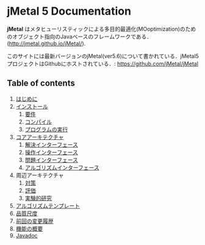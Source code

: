 # jMetal 5 Documentation

**jMetal** はメタヒューリスティックによる多目的最適化(MOoptimization)のためのオブジェクト指向のJavaベースのフレームワークである．
(http://jmetal.github.io/jMetal/).

このサイトには最新バージョンのjMetal(ver5.6)について書かれている．jMetal5プロジェクトはGithubにホストされている．: https://github.com/jMetal/jMetal

## Table of contents
1. [はじめに](introduction.md)
2. [インストール](installation.md)
    1. [要件](requirements.md)
    2. [コンパイル](compiling.md)
    3. [プログラムの実行](running.md)
3. [コアアーキテクチャ](architecture.md)
   1. [解決インターフェース](solution.md)
   2. [操作インターフェース](operator.md)
   3. [問題インターフェース](problem.md)
   4. [アルゴリズムインターフェース](algorithm.md)
4. 周辺アーキテクチャ
   1. [対策](measures.md)
   2. [評価](evaluators.md)
   3. [実験的研究](experimentalStudies.md)
5. [アルゴリズムテンプレート](algorithmTemplates.md)
6. [品質尺度](qualityIndicators.md)
7. [前回の変更履歴](changelog.md)
8. [機能の概要](features.md)
9. [Javadoc](http://jmetal.github.io/jMetal/apidocs/index.html)
